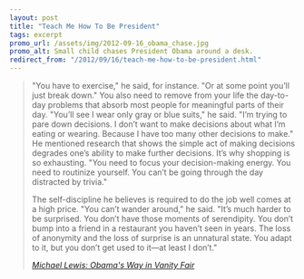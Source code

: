 ```yaml
---
layout: post
title: "Teach Me How To Be President"
tags: excerpt
promo_url: /assets/img/2012-09-16_obama_chase.jpg
promo_alt: Small child chases President Obama around a desk.
redirect_from: "/2012/09/16/teach-me-how-to-be-president.html"
---
```


> "You have to exercise," he said, for instance. "Or at some point you’ll just break down." You also need to remove from your life the day-to-day problems that absorb most people for meaningful parts of their day. "You’ll see I wear only gray or blue suits," he said. "I’m trying to pare down decisions. I don’t want to make decisions about what I’m eating or wearing. Because I have too many other decisions to make." He mentioned research that shows the simple act of making decisions degrades one’s ability to make further decisions. It’s why shopping is so exhausting. "You need to focus your decision-making energy. You need to routinize yourself. You can’t be going through the day distracted by trivia."
>
> The self-discipline he believes is required to do the job well comes at a high price. "You can’t wander around," he said. "It’s much harder to be surprised. You don’t have those moments of serendipity. You don’t bump into a friend in a restaurant you haven’t seen in years. The loss of anonymity and the loss of surprise is an unnatural state. You adapt to it, but you don’t get used to it—at least I don’t."
>
> <footer><cite><a href="http://www.vanityfair.com/politics/2012/10/michael-lewis-profile-barack-obama">Michael Lewis: Obama's Way in Vanity Fair</a></cite><footer>
